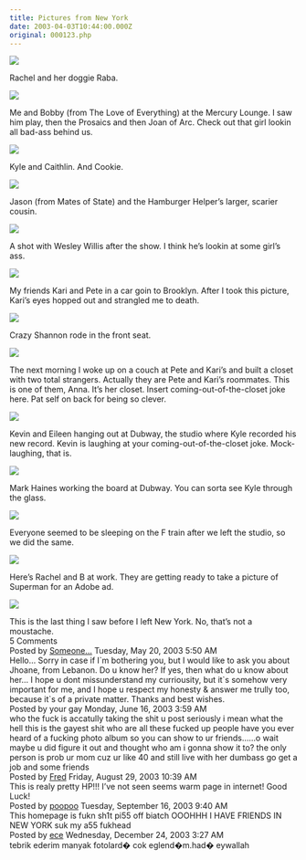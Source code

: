 ```yaml
---
title: Pictures from New York
date: 2003-04-03T10:44:00.000Z
original: 000123.php
---
```


<p class="polaroid" style="--deg: -2deg"><img src="./01-rachel-raba.jpg" /></p>
Rachel and her doggie Raba.

<p class="polaroid" style="--deg: -2deg"><img src="./02-bobby-pascal.jpg" /></p>
Me and Bobby (from The Love of Everything) at the Mercury Lounge. I saw him play, then the Prosaics and then Joan of Arc. Check out that girl lookin all bad-ass behind us.

<p class="polaroid" style="--deg: -2deg"><img src="./03-kyle-caithlin.jpg" /></p>
Kyle and Caithlin. And Cookie.

<p class="polaroid" style="--deg: -2deg"><img src="./04-jason-helper.jpg" /></p>
Jason (from Mates of State) and the Hamburger Helper’s larger, scarier cousin.

<p class="polaroid" style="--deg: -2deg"><img src="./05-with-wesley.jpg" /></p>
A shot with Wesley Willis after the show. I think he’s lookin at some girl’s ass.

<p class="polaroid" style="--deg: -2deg"><img src="./06-kari-pete.jpg" /></p>
My friends Kari and Pete in a car goin to Brooklyn. After I took this picture, Kari’s eyes hopped out and strangled me to death.

<p class="polaroid" style="--deg: -2deg"><img src="./07-shannon.jpg" /></p>
Crazy Shannon rode in the front seat.

<p class="polaroid" style="--deg: -2deg"><img src="./08-anna-closet.jpg" /></p>
The next morning I woke up on a couch at Pete and Kari’s and built a closet with two total strangers. Actually they are Pete and Kari’s roommates. This is one of them, Anna. It’s her closet. Insert coming-out-of-the-closet joke here. Pat self on back for being so clever.

<p class="polaroid" style="--deg: -2deg"><img src="./09-kevin-eileen.jpg" /></p>
Kevin and Eileen hanging out at Dubway, the studio where Kyle recorded his new record. Kevin is laughing at your coming-out-of-the-closet joke. Mock-laughing, that is.

<p class="polaroid" style="--deg: -2deg"><img src="./10-mark-kyle-studio.jpg" /></p>
Mark Haines working the board at Dubway. You can sorta see Kyle through the glass.

<p class="polaroid" style="--deg: -2deg"><img src="./11-subway-sleepers.jpg" /></p>
Everyone seemed to be sleeping on the F train after we left the studio, so we did the same.

<p class="polaroid" style="--deg: -2deg"><img src="./12-b-rachel.jpg" /></p>
Here’s Rachel and B at work. They are getting ready to take a picture of Superman for an Adobe ad.

<p class="polaroid" style="--deg: -2deg"><img src="./13-b.jpg" /></p>
This is the last thing I saw before I left New York. No, that’s not a moustache.


<div class="commentdivider"></div><span class="commentheader">5 Comments</span>



<div class="commentdivider">
<span class="commentauthorbox">Posted by <a href="mailto&#58;eladha28&#64;hotmail&#46;com">Someone...</a></span>
<span class="commentdatebox">Tuesday, May 20, 2003</span>
<span class="commenttimebox"> 5:50 AM</span>
</div>
<div class="commentbody">Hello… Sorry in case if I`m bothering you, but I would like to ask you about Jhoane, from Lebanon. Do u know her? If yes, then what do u know about her…  I hope u dont missunderstand my curriousity, but it`s somehow very important for me, and I hope u respect my honesty & answer me trully too, because it`s of a private matter.  Thanks and best wishes.</div>
<div class="commentdivider">
<span class="commentauthorbox">Posted by your gay</span>
<span class="commentdatebox">Monday, June 16, 2003</span>
<span class="commenttimebox"> 3:59 AM</span>
</div>
<div class="commentbody">who the fuck is accatully taking the shit u post seriously i mean what the hell this is the gayest shit who are all these fucked up people have you ever heard of a fucking photo album so you can show to ur friends……o wait maybe u did figure it out and thought who am i gonna show it to? the only person is prob ur mom cuz ur like 40 and still live with her dumbass go get a job and some friends</div>
<div class="commentdivider">
<span class="commentauthorbox">Posted by <a href="mailto&#58;foraver&#64;mail&#46;ru">Fred</a></span>
<span class="commentdatebox">Friday, August 29, 2003</span>
<span class="commenttimebox">10:39 AM</span>
</div>
<div class="commentbody">This is realy pretty HP!!! I’ve not seen seems warm page in internet!  Good Luck!</div>
<div class="commentdivider">
<span class="commentauthorbox">Posted by <a href="http://www.pascal.com/cgi-bin/mt/mt-comments.cgi?__mode=red&id=579">poopoo</a></span>
<span class="commentdatebox">Tuesday, September 16, 2003</span>
<span class="commenttimebox"> 9:40 AM</span>
</div>
<div class="commentbody">This homepage is fukn sh1t pi55 off biatch OOOHHH I HAVE FRIENDS IN NEW YORK suk my a55 fukhead</div>
<div class="commentdivider">
<span class="commentauthorbox">Posted by <a href="mailto&#58;xdaisy80&#64;yahoo&#46;com">ece</a></span>
<span class="commentdatebox">Wednesday, December 24, 2003</span>
<span class="commenttimebox"> 3:27 AM</span>
</div>
<div class="commentbody">tebrik ederim manyak fotolard� cok eglend�m.had� eywallah</div>




